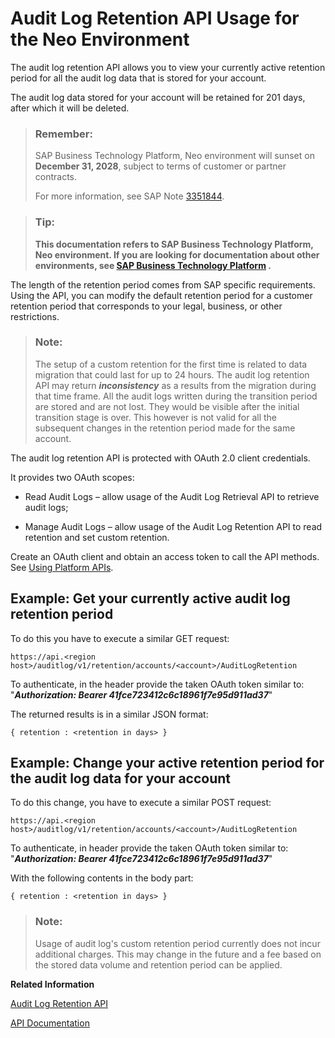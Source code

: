 <!-- loiofb195bf77801406c8c0da7e4d7d60832 -->

# Audit Log Retention API Usage for the Neo Environment

The audit log retention API allows you to view your currently active retention period for all the audit log data that is stored for your account.

The audit log data stored for your account will be retained for 201 days, after which it will be deleted.

> ### Remember:  
> SAP Business Technology Platform, Neo environment will sunset on **December 31, 2028**, subject to terms of customer or partner contracts.
> 
> For more information, see SAP Note [3351844](https://me.sap.com/notes/3351844).

> ### Tip:  
> **This documentation refers to SAP Business Technology Platform, Neo environment. If you are looking for documentation about other environments, see [SAP Business Technology Platform](https://help.sap.com/docs/btp/sap-business-technology-platform/sap-business-technology-platform?version=Cloud) .**

The length of the retention period comes from SAP specific requirements. Using the API, you can modify the default retention period for a customer retention period that corresponds to your legal, business, or other restrictions.

> ### Note:  
> The setup of a custom retention for the first time is related to data migration that could last for up to 24 hours. The audit log retention API may return ***inconsistency*** as a results from the migration during that time frame. All the audit logs written during the transition period are stored and are not lost. They would be visible after the initial transition stage is over. This however is not valid for all the subsequent changes in the retention period made for the same account.

The audit log retention API is protected with OAuth 2.0 client credentials.

It provides two OAuth scopes:

-   Read Audit Logs – allow usage of the Audit Log Retrieval API to retrieve audit logs;

-   Manage Audit Logs – allow usage of the Audit Log Retention API to read retention and set custom retention.


Create an OAuth client and obtain an access token to call the API methods. See [Using Platform APIs](../30-development-neo/using-platform-apis-392af9d.md).



<a name="loiofb195bf77801406c8c0da7e4d7d60832__section_ij5_sfq_hdb"/>

## Example: Get your currently active audit log retention period

To do this you have to execute a similar GET request:

```
https://api.<region host>/auditlog/v1/retention/accounts/<account>/AuditLogRetention
```

To authenticate, in the header provide the taken OAuth token similar to: "***Authorization: Bearer 41fce723412c6c18961f7e95d911ad37***"

The returned results is in a similar JSON format:

```
{ retention : <retention in days> } 
```



<a name="loiofb195bf77801406c8c0da7e4d7d60832__section_ugn_ktm_zdb"/>

## Example: Change your active retention period for the audit log data for your account

To do this change, you have to execute a similar POST request:

```
https://api.<region host>/auditlog/v1/retention/accounts/<account>/AuditLogRetention
```

To authenticate, in header provide the taken OAuth token similar to: "***Authorization: Bearer 41fce723412c6c18961f7e95d911ad37***"

With the following contents in the body part:

```
{ retention : <retention in days> } 
```

> ### Note:  
> Usage of audit log's custom retention period currently does not incur additional charges. This may change in the future and a fee based on the stored data volume and retention period can be applied.

**Related Information**  


[Audit Log Retention API](https://api.sap.com/api/AuditLogRetentionAPI/resource)

[API Documentation](../30-development-neo/api-documentation-4570e92.md "API documentation for the Neo environment.")

